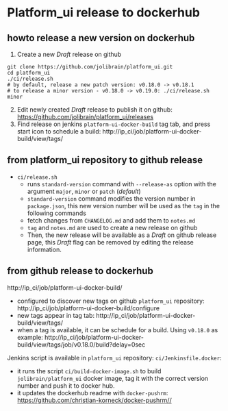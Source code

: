 # Platform_ui release to dockerhub

## howto release a new version on dockerhub

1. Create a new _Draft_ release on github
```
git clone https://github.com/jolibrain/platform_ui.git
cd platform_ui
./ci/release.sh
# by default, release a new patch version: v0.18.0 -> v0.18.1
# to release a minor version - v0.18.0 -> v0.19.0: ./ci/release.sh minor
```
2. Edit newly created _Draft_ release to publish it on github: https://github.com/jolibrain/platform_ui/releases
3. Find release on jenkins `platform-ui-docker-build` tag tab, and press start icon to schedule a build: http://ip_ci/job/platform-ui-docker-build/view/tags/


## from platform_ui repository to github release

- `ci/release.sh`
	- runs `standard-version` command with `--release-as` option with the argument `major`, `minor` or `patch` (*default*)
	- `standard-version` command modifies the version number in `package.json`, this new version number will be used as the `tag` in the following commands
	- fetch changes from `CHANGELOG.md` and add them to `notes.md`
	- `tag` and `notes.md` are used to create a new release on github
	- Then, the new release will be available as a _Draft_ on github release page, this _Draft_ flag can be removed by editing the release information.

## from github release to dockerhub

http://ip_ci/job/platform-ui-docker-build/

- configured to discover new tags on github `platform_ui` repository: http://ip_ci/job/platform-ui-docker-build/configure
- new tags appear in tag tab: http://ip_ci/job/platform-ui-docker-build/view/tags/
- when a tag is available, it can be schedule for a build. Using `v0.18.0` as example: http://ip_ci/job/platform-ui-docker-build/view/tags/job/v0.18.0/build?delay=0sec

Jenkins script is available in `platform_ui` repository: `ci/Jenkinsfile.docker`:

- it runs the script `ci/build-docker-image.sh` to build `jolibrain/platform_ui` docker image, tag it with the correct version number and push it to docker hub.
- it updates the dockerhub readme with `docker-pushrm`: https://github.com/christian-korneck/docker-pushrm//
